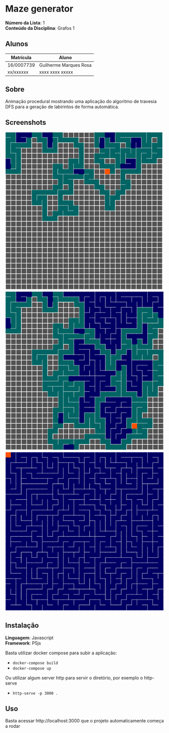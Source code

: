 # Maze generator

**Número da Lista**: 1<br>
**Conteúdo da Disciplina**: Grafos 1<br>

## Alunos
|Matrícula | Aluno |
| -- | -- |
| 16/0007739  |  Guilherme Marques Rosa |
| xx/xxxxxx  |  xxxx xxxx xxxxx |

## Sobre 
Animação procedural mostrando uma aplicação do algoritmo de travesia DFS para a geração de labirintos de forma automática.

## Screenshots
![maze1](./img/maze1.png)
![maze2](./img/maze2.png)
![final](./img/final.png)

## Instalação 
**Linguagem**: Javascript<br>
**Framework**: P5js<br>

Basta utilizar docker compose para subir a aplicação:
- `docker-compose build`
- `docker-compose up`

Ou utilizar algum server http para servir o diretório, por exemplo o http-serve

- `http-serve -p 3000 .`

## Uso 
Basta acessar http://localhost:3000 que o projeto automaticamente começa a rodar

